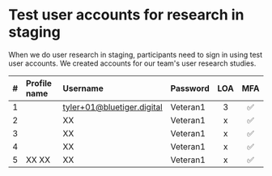 # Test user accounts for research in staging

When we do user research in staging, participants need to sign in using test user accounts. We created accounts for our team's user research studies.

|#| Profile name | Username | Password | LOA | MFA | 
|:---:|:---|:---|:---|:---:|:---:|
| 1 | | tyler+01@bluetiger.digital | Veteran1 | 3 | ✅ | 
| 2 | | XX | Veteran1 | x | ✅ | 
| 3 | | XX | Veteran1 | x | ✅ | 
| 4 | | XX | Veteran1 | x | ✅ | 
| 5 | XX XX | XX | Veteran1 | x |✅| 
